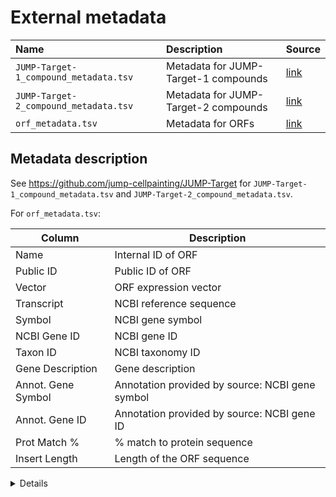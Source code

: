 # External metadata

| Name                                  | Description                          | Source                                                                                                                                     |
|:--------------------------------------|:-------------------------------------|:-------------------------------------------------------------------------------------------------------------------------------------------|
| `JUMP-Target-1_compound_metadata.tsv` | Metadata for JUMP-Target-1 compounds | [link](https://github.com/jump-cellpainting/JUMP-Target/blob/0395c0060dcacde0dcd94c5c9c2199f867e86a87/JUMP-Target-1_compound_metadata.tsv) |
| `JUMP-Target-2_compound_metadata.tsv` | Metadata for JUMP-Target-2 compounds | [link](https://github.com/jump-cellpainting/JUMP-Target/blob/0395c0060dcacde0dcd94c5c9c2199f867e86a87/JUMP-Target-2_compound_metadata.tsv) |
| `orf_metadata.tsv`                    | Metadata for ORFs                    | [link](https://docs.google.com/spreadsheets/d/1X5DN3b5naGhllyZNnNA9rIsIeu0D7--9dAWbFAV_6pQ/edit#gid=1141482821)                            |

## Metadata description

See <https://github.com/jump-cellpainting/JUMP-Target> for `JUMP-Target-1_compound_metadata.tsv` and `JUMP-Target-2_compound_metadata.tsv`.

For `orf_metadata.tsv`:

| Column             | Description                                     |
|--------------------|-------------------------------------------------|
| Name               | Internal ID of ORF                              |
| Public ID          | Public ID of ORF                                |
| Vector             | ORF expression vector                           |
| Transcript         | NCBI reference sequence                         |
| Symbol             | NCBI gene symbol                                |
| NCBI Gene ID       | NCBI gene ID                                    |
| Taxon ID           | NCBI taxonomy ID                                |
| Gene Description   | Gene description                                |
| Annot. Gene Symbol | Annotation provided by source: NCBI gene symbol |
| Annot. Gene ID     | Annotation provided by source: NCBI gene ID     |
| Prot Match %       | % match to protein sequence                     |
| Insert Length      | Length of the ORF sequence                      |

<details>

Email snippets about [link](https://docs.google.com/spreadsheets/d/1X5DN3b5naGhllyZNnNA9rIsIeu0D7--9dAWbFAV_6pQ/edit#gid=1141482821)

---
  
For 577 rows, `Annot. Gene Symbol` != Symbol, which confused me about the meaning of these columns. 

---
 
NCBI_Gene_ID and Annot_Gene_ID and analogously the Gene Symbol vs. Annot. Symbol.

The ORFs came to us from various sources, the largest being from DFCI (which they got from MGC) and they came with prior annotations (the
"Annot." versions I believe). 
We then did our own annotations based on the actual sequence.

In this table, for roughly 16K of these ORFs, the prior annotation exactly matches ours, and for another ~1300 they are non-human gene ORFs such as HcRed and have no prior annotation listed.
But for a few hundred there is a results listed in both columns and there is a discrepancy.
I looked at one example of a discrepancy and one annotation was ELOA3C (ID=107983955) and the other is ELOA3B (ID=728929)
so in that case presumably these are very similar sequences.

---

We took a polyclonal ORF library, which had its own annotation based on (1) the intended gene-specific PCR primers and (2) short read sequencing into a small part of the ORF.
In producing the library that your work is now using, we first isolated the clonal version of the polyclonal library, and then sequenced each clone full-length.
The resulting clonal library was given a rightful annotation based on our full-length sequencing of it.
In most cases the original annotations match our new annotations.
But as you can see, there are cases where they differ - and you should stick with our annotation.

Taking this sample in your file as an example,

| Plate Name       | Row | Col | Name                 | Public ID          | Vector  |
|------------------|-----|-----|----------------------|--------------------|---------|
| OAA01.02.03.04.A | F   | 7   | ORF015027.1_TRC304.1 | ccsbBroad304_05733 | pLX_304 |

columns G-K have the annotation based on our sequencing:

| Transcript     | Symbol | NCBI Gene ID | Taxon ID | Gene Description           |
|----------------|--------|--------------|----------|----------------------------|
| NM_001354366.1 | ELOA3C | 107983955    | 9606     | elongin A3 family member C |

columns L-M have the 'original' annotations inherited from the polyclonal library.

| Annot. Gene Symbol | Annot. Gene ID |
|--------------------|----------------|
| ELOA3B             | 728929         |

---

> we first isolated the clonal version of the polyclonal library, and then sequenced each clone full-length. The resulting clonal library was given a rightful annotation based on our full-length sequencing of it.

I noticed that for the specific example you cited, a clone search on https://portals.broadinstitute.org/gpp/public/clone/search for ccsbBroad304_05733 shows that the "Sequenced %" = 0 (and there are no upper case bases – which indicate empirically verified sequence – in the sequence information at https://portals.broadinstitute.org/gpp/public/clone/details?cloneId=ccsbBroad304_05733).

---

We started with a polyclonal library in pDONR223 (also known as 'Entry' library).
We made a clonal Entry library and tried to sequence this clonal entry library - the majority of the Entry library was full-length sequenced, while a small portion of it were not sequenced - we annotated the status of the sequencing coverage in our web  query results.
When the Entry library was propagated into expression vectors through LR, the tentative sequence of the ORF was passed down from the entry library to the expression library - in 'lowercase'.
Only when there are sequences directly obtained from sequencing the specific expression library, will these bases be in UPPERCASE.
Of pLX304 library, we did not sequence the library fully.
We relied on the fidelity of LR reaction and we did some sampling sequencing to know so. So the sequences you saw from pLX304 library are vastly lowercase, as they were inherited from the Entry library data.

---

In this specific case (a random example) we are honing in on,

- This pLX304 construct: ccsbBroadEn_05733 was derived from this pDONR223 construct ccsbBroadEn_05733
- the sequence for ccsbBroad304_05733 was passed down from ccsbBroadEn_05733, in lowercase
- ccsbBroadEn_05733 was almost fully sequenced
- ccsbBroad304_05733 was not sequenced at all

Is all that correct?

You are almost right. except one correction note, and one explanation note below in red:

In this specific case (a random example) we are honing in on,

- This pLX304 construct: ~~ccsbBroadEn_05733~~ ccsbBroad304_05733  was derived from this pDONR223 construct ccsbBroadEn_05733
- the sequence for ccsbBroad304_05733 was passed down from ccsbBroadEn_05733, in lowercase
- ccsbBroadEn_05733 was almost fully sequenced, In this case, the ORF plus 20ish base flanks are fully sequenced, as the uppercase letters indicate.
- ccsbBroad304_05733 was not sequenced at all.

</details>
